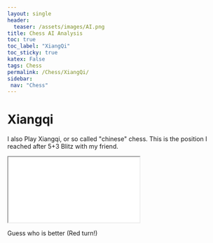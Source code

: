 ```yaml
---
layout: single
header:
  teaser: /assets/images/AI.png
title: Chess AI Analysis 
toc: true
toc_label: "XiangQi"
toc_sticky: true
katex: False
tags: Chess
permalink: /Chess/XiangQi/  
sidebar:
 nav: "Chess"
---
```


# Xiangqi

I also Play Xiangqi, or so called "chinese" chess. This is the position I reached after  5+3 Blitz with my friend.

<iframe src="/assets/XiangQi.png"></iframe>

Guess who is better (Red turn!)
